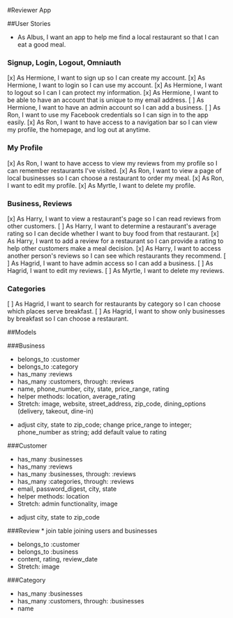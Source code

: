 #Reviewer App

##User Stories
- As Albus, I want an app to help me find a local restaurant so that I can eat a good meal.

### Signup, Login, Logout, Omniauth
[x] As Hermione, I want to sign up so I can create my account.
[x] As Hermione, I want to login so I can use my account.
[x] As Hermione, I want to logout so I can I can protect my information.
[x] As Hermione, I want to be able to have an account that is unique to my email address.
[ ] As Hermione, I want to have an admin account so I can add a business.
[ ] As Ron, I want to use my Facebook credentials so I can sign in to the app easily.
[x] As Ron, I want to have access to a navigation bar so I can view my profile, the homepage, and log out at anytime.

### My Profile
[x] As Ron, I want to have access to view my reviews from my profile so I can remember restaurants I've visited.
[x] As Ron, I want to view a page of local businesses so I can choose a restaurant to order my meal.
[x] As Ron, I want to edit my profile.
[x] As Myrtle, I want to delete my profile.

### Business, Reviews
[x] As Harry, I want to view a restaurant's page so I can read reviews from other customers.
[ ] As Harry, I want to determine a restaurant's average rating so I can decide whether I want to buy food from that restaurant.
[x] As Harry, I want to add a review for a restaurant so I can provide a rating to help other customers make a meal decision.
[x] As Harry, I want to access another person's reviews so I can see which restaurants they recommend.
[ ] As Hagrid, I want to have admin access so I can add a business.
[ ] As Hagrid, I want to edit my reviews.
[ ] As Myrtle, I want to delete my reviews.

### Categories
[ ] As Hagrid, I want to search for restaurants by category so I can choose which places serve breakfast.
[ ] As Hagrid, I want to show only businesses by breakfast so I can choose a restaurant.



##Models

###Business
- belongs_to :customer
- belongs_to :category
- has_many :reviews
- has_many :customers, through: :reviews
- name, phone_number, city, state, price_range, rating
- helper methods: location, average_rating
- Stretch: image, website, street_address, zip_code, dining_options (delivery, takeout, dine-in)
* adjust city, state to zip_code; change price_range to integer; phone_number as string; add default value to rating

###Customer
- has_many :businesses
- has_many :reviews
- has_many :businesses, through: :reviews
- has_many :categories, through: :reviews
- email, password_digest, city, state
- helper methods: location
- Stretch: admin functionality, image
* adjust city, state to zip_code

###Review * join table joining users and businesses
- belongs_to :customer
- belongs_to :business
- content, rating, review_date
- Stretch: image

###Category
- has_many :businesses
- has_many :customers, through: :businesses
- name
